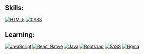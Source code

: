 ## Skills:
[![HTML5](https://img.shields.io/badge/HTML5-E96228?style=for-the-badge&logo=html5&logoColor=white&labelColor=000)](#)
[![CSS3](https://img.shields.io/badge/CSS3-188ECD?style=for-the-badge&logo=css3&logoColor=white&labelColor=000)](#)

## Learning:
[![JavaScript](https://img.shields.io/badge/JavaScript-F7D33C?style=for-the-badge&logo=javascript&logoColor=white&labelColor=000)](#)
[![React Native](https://img.shields.io/badge/React_Native-21BEFD?style=for-the-badge&logo=react&logoColor=white&labelColor=000)](#)
[![Java](https://img.shields.io/badge/Java-F89B24?style=for-the-badge&logo=openjdk&logoColor=white&labelColor=000)](#)
[![Bootstrap](https://img.shields.io/badge/Bootstrap-563D7C?style=for-the-badge&logo=bootstrap&logoColor=white&labelColor=000)](#)
[![SASS](https://img.shields.io/badge/SASS-CF6B9D?style=for-the-badge&logo=sass&logoColor=white&labelColor=000)](#)
[![Figma](https://img.shields.io/badge/Figma-A55EFF?style=for-the-badge&logo=figma&logoColor=white&labelColor=000)](#)


